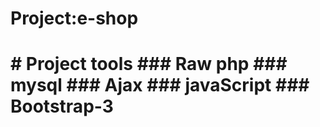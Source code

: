 <h1 style"color:red">Project:e-shop<h1>
# Project tools
### Raw php
### mysql
### Ajax
### javaScript
### Bootstrap-3
